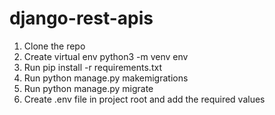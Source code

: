 # django-rest-apis
1. Clone the repo
2. Create virtual env python3 -m venv env
3. Run pip install -r requirements.txt
4. Run python manage.py makemigrations
5. Run python manage.py migrate
6. Create .env file in project root and add the required values